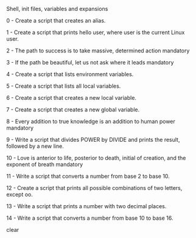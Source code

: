 Shell, init files, variables and expansions

0 - Create a script that creates an alias.

1 - Create a script that prints hello user, where user is the current Linux user.

2 - The path to success is to take massive, determined action mandatory

3 - If the path be beautiful, let us not ask where it leads mandatory

4 - Create a script that lists environment variables.

5 - Create a script that lists all local variables.

6 - Create a script that creates a new local variable.

7 - Create a script that creates a new global variable.

8 - Every addition to true knowledge is an addition to human power mandatory

9 - Write a script that divides POWER by DIVIDE and prints the result, followed by a new line.

10 - Love is anterior to life, posterior to death, initial of creation, and the exponent of breath mandatory

11 - Write a script that converts a number from base 2 to base 10.

12 - Create a script that prints all possible combinations of two letters, except oo.

13 - Write a script that prints a number with two decimal places.

14 - Write a script that converts a number from base 10 to base 16.

clear
